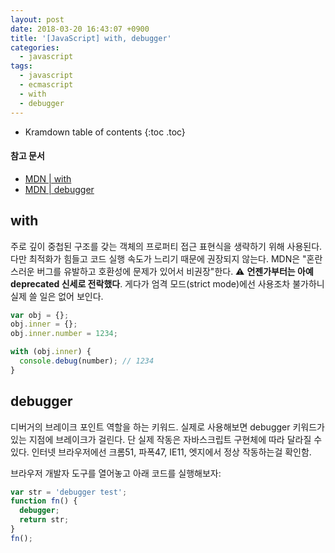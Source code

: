 ```yaml
---
layout: post
date: 2018-03-20 16:43:07 +0900
title: '[JavaScript] with, debugger'
categories:
  - javascript
tags:
  - javascript
  - ecmascript
  - with
  - debugger
---
```


* Kramdown table of contents
{:toc .toc}

#### 참고 문서

- [MDN \| with](https://developer.mozilla.org/en-US/docs/Web/JavaScript/Reference/Statements/with)
- [MDN \| debugger](https://developer.mozilla.org/en-US/docs/Web/JavaScript/Reference/Statements/debugger)


## with

주로 깊이 중첩된 구조를 갖는 객체의 프로퍼티 접근 표현식을 생략하기 위해 사용된다. 다만 최적화가 힘들고 코드 실행 속도가 느리기 때문에 권장되지 않는다. MDN은 "혼란스러운 버그를 유발하고 호환성에 문제가 있어서 비권장"한다. ⚠️ **언젠가부터는 아예 deprecated 신세로 전락했다**. 게다가 엄격 모드(strict mode)에선 사용조차 불가하니 실제 쓸 일은 없어 보인다.

```js
var obj = {};
obj.inner = {};
obj.inner.number = 1234;

with (obj.inner) {
  console.debug(number); // 1234
}
```


## debugger

디버거의 브레이크 포인트 역할을 하는 키워드. 실제로 사용해보면 debugger 키워드가 있는 지점에 브레이크가 걸린다. 단 실제 작동은 자바스크립트 구현체에 따라 달라질 수 있다. 인터넷 브라우저에선 크롬51, 파폭47, IE11, 엣지에서 정상 작동하는걸 확인함.

브라우저 개발자 도구를 열어놓고 아래 코드를 실행해보자:

```js
var str = 'debugger test';
function fn() {
  debugger;
  return str;
}
fn();
```
